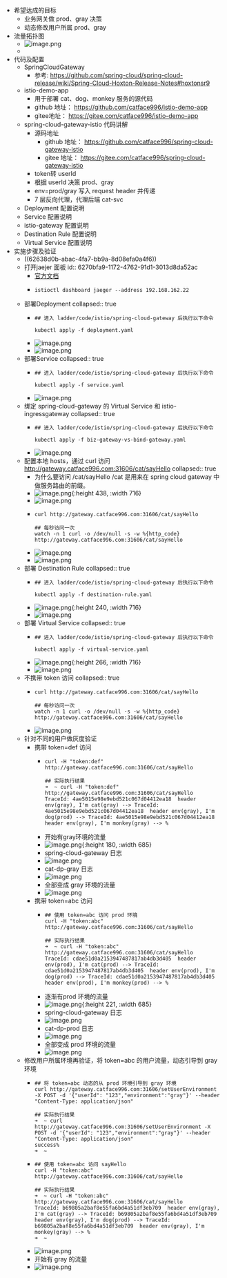 - 希望达成的目标
	- 业务网关做 prod、gray 决策
	- 动态修改用户所属 prod、gray
- 流量拓扑图
	- ![image.png](../assets/image_1651554979453_0.png)
	-
- 代码及配置
	- SpringCloudGateway
		- 参考: https://github.com/spring-cloud/spring-cloud-release/wiki/Spring-Cloud-Hoxton-Release-Notes#hoxtonsr9
	- istio-demo-app
		- 用于部署 cat、dog、monkey 服务的源代码
		- github 地址： https://github.com/catface996/istio-demo-app
		- gitee地址： https://gitee.com/catface996/istio-demo-app
	- spring-cloud-gateway-istio 代码讲解
		- 源码地址
			- github 地址： https://github.com/catface996/spring-cloud-gateway-istio
			- gitee 地址： https://gitee.com/catface996/spring-cloud-gateway-istio
		- token转 userId
		- 根据 userId 决策 prod、gray
		- env=prod/gray 写入 request header 并传递
		- 7 层反向代理，代理后端 cat-svc
	- Deployment 配置说明
	- Service 配置说明
	- istio-gateway 配置说明
	- Destination Rule 配置说明
	- Virtual Service 配置说明
- 实施步骤及验证
	- ((62638d0b-abac-4fa7-bb9a-8d08efa0a4f6))
	- 打开jaejer 面板
	  id:: 6270bfa9-1172-4762-91d1-3013d8da52ac
		- [官方文档](https://istio.io/latest/zh/docs/tasks/observability/distributed-tracing/jaeger/)
		- ```shell
		  istioctl dashboard jaeger --address 192.168.162.22
		  ```
	- 部署Deployment
	  collapsed:: true
		- ```shell
		  ## 进入 ladder/code/istio/spring-cloud-gateway 后执行以下命令
		  
		  kubectl apply -f deployment.yaml
		  ```
		- ![image.png](../assets/image_1651556611047_0.png)
		- ![image.png](../assets/image_1651556631421_0.png)
	- 部署Service
	  collapsed:: true
		- ```shell
		  ## 进入 ladder/code/istio/spring-cloud-gateway 后执行以下命令
		  
		  kubectl apply -f service.yaml
		  ```
		- ![image.png](../assets/image_1651557021369_0.png)
	- 绑定 spring-cloud-gateway 的 Virtual Service 和 istio-ingressgateway
	  collapsed:: true
		- ```shell
		  ## 进入 ladder/code/istio/spring-cloud-gateway 后执行以下命令
		  
		  kubectl apply -f biz-gateway-vs-bind-gateway.yaml
		  ```
		- ![image.png](../assets/image_1651557271942_0.png)
	- 配置本地 hosts，通过 curl 访问 http://gateway.catface996.com:31606/cat/sayHello
	  collapsed:: true
		- 为什么要访问 /cat/sayHello   /cat 是用来在 spring cloud gateway 中做服务路由的前缀。
		- ![image.png](../assets/image_1651556731059_0.png){:height 438, :width 716}
		- ![image.png](../assets/image_1651556764657_0.png)
		- ```shell
		  curl http://gateway.catface996.com:31606/cat/sayHello
		  
		  ## 每秒访问一次
		  watch -n 1 curl -o /dev/null -s -w %{http_code} http://gateway.catface996.com:31606/cat/sayHello
		  ```
		- ![image.png](../assets/image_1651558309624_0.png)
		- ![image.png](../assets/image_1651558341175_0.png)
	- 部署 Destination Rule
	  collapsed:: true
		- ```shell
		  ## 进入 ladder/code/istio/spring-cloud-gateway 后执行以下命令
		  
		  kubectl apply -f destination-rule.yaml
		  ```
		- ![image.png](../assets/image_1651558434463_0.png){:height 240, :width 716}
		- ![image.png](../assets/image_1651558458742_0.png)
	- 部署 Virtual Service
	  collapsed:: true
		- ```shell
		  ## 进入 ladder/code/istio/spring-cloud-gateway 后执行以下命令
		  
		  kubectl apply -f virtual-service.yaml
		  ```
		- ![image.png](../assets/image_1651558652715_0.png){:height 266, :width 716}
		- ![image.png](../assets/image_1651558716229_0.png)
	- 不携带 token 访问
	  collapsed:: true
		- ```shell
		  curl http://gateway.catface996.com:31606/cat/sayHello
		  
		  ## 每秒访问一次
		  watch -n 1 curl -o /dev/null -s -w %{http_code} http://gateway.catface996.com:31606/cat/sayHello
		  ```
		- ![image.png](../assets/image_1651558895524_0.png)
	- 针对不同的用户做灰度验证
		- 携带 token=def 访问
			- ```shell
			  curl -H "token:def" http://gateway.catface996.com:31606/cat/sayHello
			  
			  ## 实际执行结果
			  ➜  ~ curl -H "token:def" http://gateway.catface996.com:31606/cat/sayHello
			  TraceId: 4ae5015e98e9ebd521c067d04412ea18  header env(gray), I'm cat(gray) --> TraceId: 4ae5015e98e9ebd521c067d04412ea18  header env(gray), I'm dog(prod) --> TraceId: 4ae5015e98e9ebd521c067d04412ea18  header env(gray), I'm monkey(gray) --> %
			  ```
			- 开始有gray环境的流量
			- ![image.png](../assets/image_1651559004187_0.png){:height 180, :width 685}
			- spring-cloud-gateway 日志
			- ![image.png](../assets/image_1651560275442_0.png)
			- cat-dp-gray 日志
			- ![image.png](../assets/image_1651560336234_0.png)
			- 全部变成 gray 环境的流量
			- ![image.png](../assets/image_1651559063722_0.png)
		- 携带 token=abc 访问
			- ```shell
			  ## 使用 token=abc 访问 prod 环境
			  curl -H "token:abc" http://gateway.catface996.com:31606/cat/sayHello
			   
			  ## 实际执行结果
			  ➜  ~ curl -H "token:abc" http://gateway.catface996.com:31606/cat/sayHello
			  TraceId: cdae51d0a2153947487817ab4db3d405  header env(prod), I'm cat(prod) --> TraceId: cdae51d0a2153947487817ab4db3d405  header env(prod), I'm dog(prod) --> TraceId: cdae51d0a2153947487817ab4db3d405  header env(prod), I'm monkey(prod) --> %
			  ```
			- 逐渐有prod 环境的流量
			- ![image.png](../assets/image_1651559148525_0.png){:height 221, :width 685}
			- spring-cloud-gateway 日志
			- ![image.png](../assets/image_1651560104314_0.png)
			- cat-dp-prod 日志
			- ![image.png](../assets/image_1651559956775_0.png)
			- 全部变成 prod 环境的流量
			- ![image.png](../assets/image_1651559182636_0.png)
	- 修改用户所属环境再验证，将 token=abc 的用户流量，动态引导到 gray环境
		- ```shell
		  ## 将 token=abc 动态的从 prod 环境引导到 gray 环境
		  curl http://gateway.catface996.com:31606/setUserEnvironment -X POST -d '{"userId": "123","environment":"gray"}' --header "Content-Type: application/json"
		  
		  ## 实际执行结果
		  ➜  ~ curl http://gateway.catface996.com:31606/setUserEnvironment -X POST -d '{"userId": "123","environment":"gray"}' --header "Content-Type: application/json"
		  success%
		  ➜  ~
		  
		  ```
		- ```shell
		  ## 使用 token=abc 访问 sayHello
		  curl -H "token:abc" http://gateway.catface996.com:31606/cat/sayHello
		  
		  ## 实际执行结果
		  ➜  ~ curl -H "token:abc" http://gateway.catface996.com:31606/cat/sayHello
		  TraceId: b69805a2baf8e55fa6bd4a51df3eb709  header env(gray), I'm cat(gray) --> TraceId: b69805a2baf8e55fa6bd4a51df3eb709  header env(gray), I'm dog(prod) --> TraceId: b69805a2baf8e55fa6bd4a51df3eb709  header env(gray), I'm monkey(gray) --> %
		  ➜  ~
		  ```
		- ![image.png](../assets/image_1651559611665_0.png)
		- 开始有 gray 的流量
		- ![image.png](../assets/image_1651559481005_0.png)